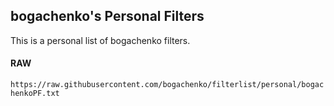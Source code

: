 ## bogachenko's Personal Filters

This is a personal list of bogachenko filters.

#### RAW

`https://raw.githubusercontent.com/bogachenko/filterlist/personal/bogachenkoPF.txt`
